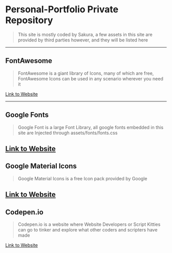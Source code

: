 # Personal-Portfolio Private Repository

> This site is mostly coded by Sakura, a few assets in this site are provided by third parties however, and they will be listed here

---
## FontAwesome
> FontAwesome is a giant library of Icons, many of which are free, FontAwesome Icons can be used in any scenario wherever you need it

[Link to Website](https://fontawesome.com/)

---
## Google Fonts
> Google Font is a large Font Library, all google fonts embedded in this site are Injected through assets/fonts/fonts.css

[Link to Website](https://fonts.google.com/)
---
## Google Material Icons
> Google Material Icons is a free Icon pack provided by Google

[Link to Website](https://material.io/resources/icons/)
---
## Codepen.io
> Codepen.io is a website where Website Developers or Script Kitties can go to tinker and explore what other coders and scripters have made

[Link to Website](https://codepen.io)
